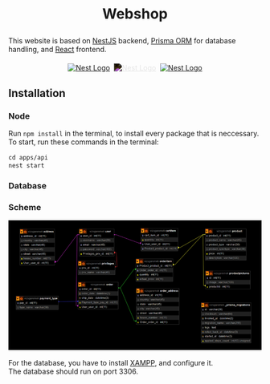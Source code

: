 # <p style="text-align: center">Webshop</p>

This website is based on [NestJS](https://nestjs.com/) backend, [Prisma ORM](https://www.prisma.io/) for database handling, and [React](https://react.dev/) frontend.

<p style="text-align: center">
  <a href="http://nestjs.com/" target="blank"><img src="https://nestjs.com/img/logo-small.svg" width="90" alt="Nest Logo" /></a>
  <img src="https://cdn.icon-icons.com/icons2/834/PNG/512/plus_icon-icons.com_66718.png" width="50" style="margin-bottom: 20px; filter: invert(100%)" alt="">
  <a href="http://nestjs.com/" target="blank"><img src="https://cdn.worldvectorlogo.com/logos/prisma-3.svg" width="70" style="filter: invert(100%)" alt="Nest Logo" /></a>
  <img src="https://cdn.icon-icons.com/icons2/834/PNG/512/plus_icon-icons.com_66718.png" width="50" style="margin-bottom: 20px; filter: invert(100%)" alt="">
  <a href="http://nestjs.com/" target="blank"><img src="https://upload.wikimedia.org/wikipedia/commons/thumb/a/a7/React-icon.svg/2300px-React-icon.svg.png" width="100" alt="Nest Logo" /></a>
</p>

## Installation

### Node

Run ```npm install``` in the terminal, to install every package that is neccessary.<br/>
To start, run these commands in the terminal:

```shell
cd apps/api
nest start
```

### Database

### Scheme
<img src="public/database.png">

For the database, you have to install [XAMPP](https://www.apachefriends.org/download.html), and configure it. <br/>
The database should run on port 3306.